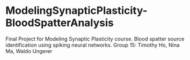 # ModelingSynapticPlasticity-BloodSpatterAnalysis
Final Project for Modeling Synaptic Plasticity course. Blood spatter source identification using spiking neural networks. Group 15: Timothy Ho, Nina Ma, Waldo Ungerer
